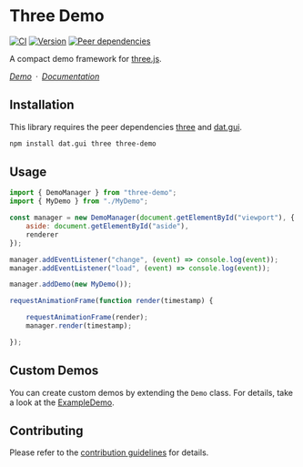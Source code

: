 # Three Demo

[![CI](https://badgen.net/github/checks/vanruesc/three-demo/main)](https://github.com/vanruesc/three-demo/actions)
[![Version](https://badgen.net/npm/v/three-demo?color=green)](https://www.npmjs.com/package/three-demo)
[![Peer dependencies](https://badgen.net/david/peer/vanruesc/three-demo)](https://david-dm.org/vanruesc/three-demo?type=peer)

A compact demo framework for [three.js](https://threejs.org/).

*[Demo](https://vanruesc.github.io/three-demo/demo)&ensp;&middot;&ensp;[Documentation](https://vanruesc.github.io/three-demo/docs)*


## Installation

This library requires the peer dependencies [three](https://github.com/mrdoob/three.js/) and [dat.gui](https://github.com/dataarts/dat.gui).

```sh
npm install dat.gui three three-demo
```


## Usage

```javascript
import { DemoManager } from "three-demo";
import { MyDemo } from "./MyDemo";

const manager = new DemoManager(document.getElementById("viewport"), {
	aside: document.getElementById("aside"),
	renderer
});

manager.addEventListener("change", (event) => console.log(event));
manager.addEventListener("load", (event) => console.log(event));

manager.addDemo(new MyDemo());

requestAnimationFrame(function render(timestamp) {

	requestAnimationFrame(render);
	manager.render(timestamp);

});
```


## Custom Demos

You can create custom demos by extending the `Demo` class. For details, take a look at the [ExampleDemo](https://github.com/vanruesc/three-demo/blob/main/demo/src/demos/ExampleDemo.ts).


## Contributing

Please refer to the [contribution guidelines](https://github.com/vanruesc/three-demo/blob/main/.github/CONTRIBUTING.md) for details.
